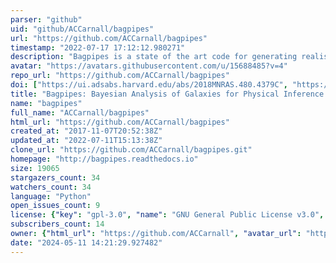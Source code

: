 ```yaml
---
parser: "github"
uid: "github/ACCarnall/bagpipes"
url: "https://github.com/ACCarnall/bagpipes"
timestamp: "2022-07-17 17:12:12.980271"
description: "Bagpipes is a state of the art code for generating realistic model galaxy spectra and fitting these to spectroscopic and photometric observations. Users should install with pip, not by cloning the repository."
avatar: "https://avatars.githubusercontent.com/u/15688485?v=4"
repo_url: "https://github.com/ACCarnall/bagpipes"
doi: ["https://ui.adsabs.harvard.edu/abs/2018MNRAS.480.4379C", "https://ui.adsabs.harvard.edu/abs/2021ascl.soft04017C/abstract"]
title: "Bagpipes: Bayesian Analysis of Galaxies for Physical Inference and Parameter EStimation"
name: "bagpipes"
full_name: "ACCarnall/bagpipes"
html_url: "https://github.com/ACCarnall/bagpipes"
created_at: "2017-11-07T20:52:38Z"
updated_at: "2022-07-11T15:13:38Z"
clone_url: "https://github.com/ACCarnall/bagpipes.git"
homepage: "http://bagpipes.readthedocs.io"
size: 19065
stargazers_count: 34
watchers_count: 34
language: "Python"
open_issues_count: 9
license: {"key": "gpl-3.0", "name": "GNU General Public License v3.0", "spdx_id": "GPL-3.0", "url": "https://api.github.com/licenses/gpl-3.0", "node_id": "MDc6TGljZW5zZTk="}
subscribers_count: 14
owner: {"html_url": "https://github.com/ACCarnall", "avatar_url": "https://avatars.githubusercontent.com/u/15688485?v=4", "login": "ACCarnall", "type": "User"}
date: "2024-05-11 14:21:29.927482"
---
```

